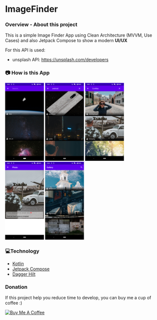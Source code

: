 # ImageFinder

### **Overview - About this project**
This is a simple Image Finder App using Clean Architecture (MVVM, Use Cases)  and also Jetpack Compose to show a modern **UI/UX**

For this API is used:
- unsplash API: 
https://unsplash.com/developers

### 📷 How is this App
<img src="Screenshot_20220522-055306.png" width="25%"></img>
<img src="Screenshot_20220522-055318.png" width="25%"></img>
<img src="Screenshot_20220522-055330.png" width="25%"></img>
<img src="Screenshot_20220522-055339.png" width="25%"></img>
<img src="Screenshot_20220522-055402.png" width="25%"></img>

### 💻Technology
- [Kotlin](https://kotlinlang.org/)
- [Jetpack Compose](https://developer.android.com/jetpack/compose)
- [Dagger Hilt](https://dagger.dev/hilt/)
 
### Donation
If this project help you reduce time to develop, you can buy me a cup of coffee :) 

<a href="https://www.buymeacoffee.com/gilsonjuniorpro" target="_blank">
    <img src="https://bmc-cdn.nyc3.digitaloceanspaces.com/BMC-button-images/custom_images/orange_img.png" alt="Buy Me A Coffee" style="height: auto !important;width: auto !important;" >
</a>
